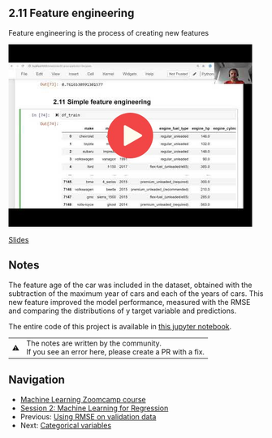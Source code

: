 ## 2.11 Feature engineering

Feature engineering is the process of creating new features

<a href="https://www.youtube.com/watch?v=-aEShw4ftB0&list=PL3MmuxUbc_hIhxl5Ji8t4O6lPAOpHaCLR&index=22"><img src="images/thumbnail-2-11.jpg"></a>

[Slides](https://www.slideshare.net/AlexeyGrigorev/ml-zoomcamp-2-slides)


## Notes

The feature age of the car was included in the dataset, obtained with the subtraction of the maximum year of cars and each of the years of cars. 
This new feature improved the model performance, measured with the RMSE and comparing the distributions of y target variable and predictions. 

The entire code of this project is available in [this jupyter notebook](https://github.com/alexeygrigorev/mlbookcamp-code/blob/master/chapter-02-car-price/02-carprice.ipynb).  

<table>
   <tr>
      <td>⚠️</td>
      <td>
         The notes are written by the community. <br>
         If you see an error here, please create a PR with a fix.
      </td>
   </tr>
</table>

## Navigation

* [Machine Learning Zoomcamp course](../)
* [Session 2: Machine Learning for Regression](./)
* Previous: [Using RMSE on validation data](10-car-price-validation.md)
* Next: [Categorical variables](12-categorical-variables.md)
